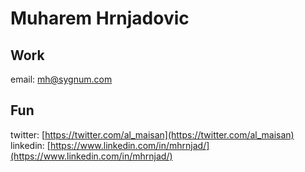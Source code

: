 # Muharem Hrnjadovic

## Work

email: [mh@sygnum.com](mailto:mh@sygnum.com)

## Fun

twitter: [https://twitter.com/al_maisan](https://twitter.com/al_maisan)
linkedin: [https://www.linkedin.com/in/mhrnjad/](https://www.linkedin.com/in/mhrnjad/)
